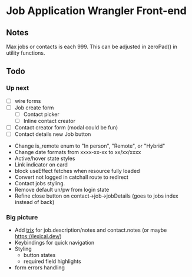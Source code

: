 # Job Application Wrangler Front-end

## Notes

Max jobs or contacts is each 999. This can be adjusted in zeroPad() in utility functions.

## Todo

### Up next

- [ ] wire forms
- [ ] Job create form
  - [ ] Contact picker
  - [ ] Inline contact creator
- [ ] Contact creator form (modal could be fun)
- [ ] Contact details new Job button
- Change is_remote enum to "In person", "Remote", or "Hybrid"
- Change date formats from xxxx-xx-xx to xx/xx/xxxx
- Active/hover state styles
- Link indicator on card
- block useEffect fetches when resource fully loaded
- Convert not logged in catchall route to redirect
- Contact jobs styling.
- Remove default un/pw from login state
- Refine close button on contact->job->jobDetails (goes to jobs index instead of back)

### Big picture

- Add [trix](https://github.com/basecamp/trix) for job.description/notes and contact.notes (or maybe https://lexical.dev/)
- Keybindings for quick navigation
- Styling
  - button states
  - required field highlights
- form errors handling
